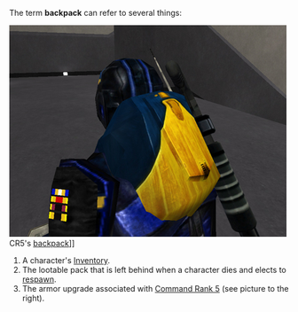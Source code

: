 The term **backpack** can refer to several things:

![](../images/NCBackpack2.jpg "fig:NCBackpack2.jpg") CR5's
[backpack](Backpack.md)\]\]

1. A character's [Inventory](Inventory.md).
2. The lootable pack that is left behind when a character dies and
   elects to [respawn](Respawn.md).
3. The armor upgrade associated with [Command Rank
   5](Command_Rank.md#Command_Rank_5_CR5) (see picture to the
   right).

<!--[category:Terminology](category:Terminology.md)-->
